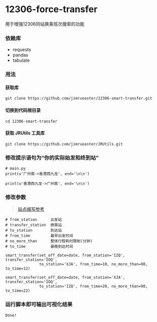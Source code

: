# 12306-force-transfer

用于增强12306同站换乘班次搜索的功能

### 依赖库
+ requests
+ pandas
+ tabulate

### 用法

#### 获取库

```
git clone https://github.com/jimrueaster/12306-smart-transfer.git
```

#### 切换到代码根目录

```
cd 12306-smart-transfer
```

#### 获取 JRUtils 工具库

```
git clone https://github.com/jimrueaster/JRUtils.git
```

### 修改提示语句为“你的实际始发和终到站”

```
# main.py
print(u'广州南->香港西九龙', end='\n\n')

print(u'香港西九龙->广州南', end='\n\n')
```

### 修改参数
> [站点缩写参考](https://kyfw.12306.cn/otn/resources/js/framework/station_name.js)

```
# from_station      出发站
# transfer_station  换乘站
# to_station        到达站
# from_time         最早出发时间
# no_more_than      整体行程耗时限制(分钟)
# to_time           最晚到达时间

smart_transfer(set_off_date=date, from_station='IZQ', transfer_station='IOQ',
               to_station='XJA', from_time=10, no_more_than=90, to_time=12)

smart_transfer(set_off_date=date, from_station='XJA', transfer_station='IOQ',
               to_station='IZQ', from_time=20, no_more_than=90, to_time=22)
```

### 运行脚本即可输出可视化结果

```
Done!
```
